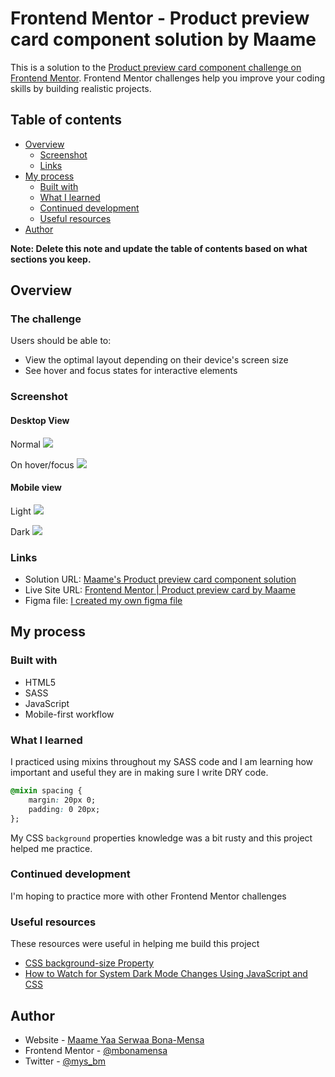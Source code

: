 # Frontend Mentor - Product preview card component solution by Maame

This is a solution to the [Product preview card component challenge on Frontend Mentor](https://www.frontendmentor.io/challenges/product-preview-card-component-GO7UmttRfa). Frontend Mentor challenges help you improve your coding skills by building realistic projects. 

## Table of contents

- [Overview](#overview)
  - [Screenshot](#screenshot)
  - [Links](#links)
- [My process](#my-process)
  - [Built with](#built-with)
  - [What I learned](#what-i-learned)
  - [Continued development](#continued-development)
  - [Useful resources](#useful-resources)
- [Author](#author)

**Note: Delete this note and update the table of contents based on what sections you keep.**

## Overview

### The challenge

Users should be able to:

- View the optimal layout depending on their device's screen size
- See hover and focus states for interactive elements

### Screenshot

#### Desktop View

Normal
![](./img/screenshot.png) 

On hover/focus
![](./img/screenshot-active.png)


#### Mobile view

Light
![](./img/mobile-screenshot-light.jpg) 

Dark
![](./img/mobile-screenshot-dark.jpg)


### Links

- Solution URL: [Maame's Product preview card component solution](https://mbonamensa.github.io/fem_qr-code)
- Live Site URL: [Frontend Mentor | Product preview card by Maame](https://mbonamensa.github.io/fem_qr-code)
- Figma file: [I created my own figma file](https://www.figma.com/file/VzGvCzlZrMK1dVmumY9NS5/Frontend-Mentor---Product-preview-card-design?node-id=0%3A1)

## My process

### Built with

- HTML5
- SASS
- JavaScript
- Mobile-first workflow

### What I learned

I practiced using mixins throughout my SASS code and I am learning how important and useful they are in making sure I write DRY code. 


```css
@mixin spacing {
    margin: 20px 0;
    padding: 0 20px;
};
```
My CSS ```background``` properties knowledge was a bit rusty and this project helped me practice.

### Continued development

I'm hoping to practice more with other Frontend Mentor challenges


### Useful resources

These resources were useful in helping me build this project

- [CSS background-size Property](https://www.w3schools.com/cssref/css3_pr_background-size.asp) 
- [How to Watch for System Dark Mode Changes Using JavaScript and CSS](https://www.section.io/engineering-education/watch-for-system-dark-mode-using-js-css/) 


## Author

- Website - [Maame Yaa Serwaa Bona-Mensa](https://mbonamensa.netlify.app)
- Frontend Mentor - [@mbonamensa](https://www.frontendmentor.io/profile/yourusername)
- Twitter - [@mys_bm](https://www.twitter.com/mys_mb)
